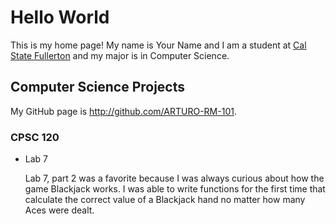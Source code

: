 # Hello World

This is my home page! My name is Your Name and I am a student at [Cal State Fullerton](http://www.fullerton.edu/) and my major is in Computer Science.

## Computer Science Projects

My GitHub page is http://github.com/ARTURO-RM-101.

### CPSC 120

* Lab 7

    Lab 7, part 2 was a favorite because I was always curious about how the
    game Blackjack works. I was able to write functions for the first time
    that calculate the correct value of a Blackjack hand no matter how many
    Aces were dealt.
